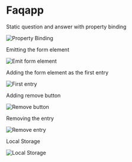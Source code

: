 # Faqapp

Static question and answer with property binding

![Property Binding](../master/images/1.png)

Emitting the form element

![Emit form element](../master/images/2.png)

Adding the form element as the first entry

![First entry](../master/images/3.png)

Adding remove button

![Remove button](../master/images/4.png)

Removing the entry

![Remove entry](../master/images/5.png)

Local Storage

![Local Storage](../master/images/6.png)
